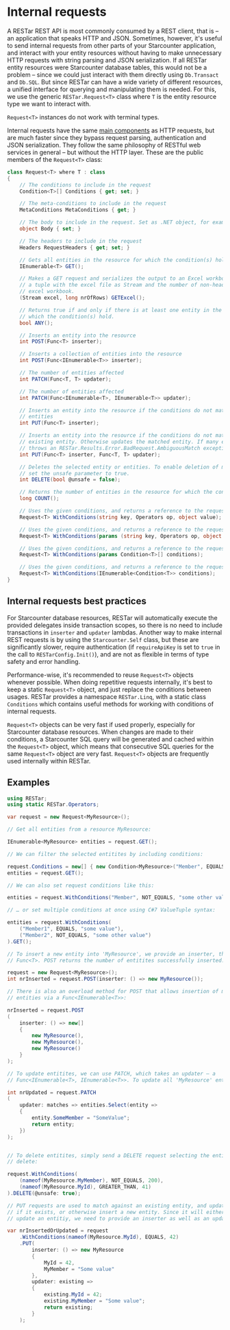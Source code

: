 # Internal requests

A RESTar REST API is most commonly consumed by a REST client, that is – an application that speaks HTTP and JSON. Sometimes, however, it's useful to send internal requests from other parts of your Starcounter application, and interact with your entity resources without having to make unnecessary HTTP requests with string parsing and JSON serialization. If all RESTar entity resources were Starcounter database tables, this would not be a problem – since we could just interact with them directly using `Db.Transact` and `Db.SQL`. But since RESTar can have a wide variety of different resources, a unified interface for querying and manipulating them is needed. For this, we use the generic `RESTar.Request<T>` class where `T` is the entity resource type we want to interact with.

`Request<T>` instances do not work with terminal types.

Internal requests have the same [main components](../../Consuming%20a%20RESTar%20API/Request%20overview) as HTTP requests, but are much faster since they bypass request parsing, authentication and JSON serialization. They follow the same philosophy of RESTful web services in general – but without the HTTP layer. These are the public members of the `Request<T>` class:

```csharp
class Request<T> where T : class
{
    // The conditions to include in the request
    Condition<T>[] Conditions { get; set; }

    // The meta-conditions to include in the request
    MetaConditions MetaConditions { get; }

    // The body to include in the request. Set as .NET object, for example an anonymous type.
    object Body { set; }

    // The headers to include in the request
    Headers RequestHeaders { get; set; }

    // Gets all entities in the resource for which the condition(s) hold.
    IEnumerable<T> GET();

    // Makes a GET request and serializes the output to an Excel workbook file. Returns
    // a tuple with the excel file as Stream and the number of non-header rows in the
    // excel workbook.
    (Stream excel, long nrOfRows) GETExcel();

    // Returns true if and only if there is at least one entity in the resource for
    // which the condition(s) hold.
    bool ANY();

    // Inserts an entity into the resource
    int POST(Func<T> inserter);

    // Inserts a collection of entities into the resource
    int POST(Func<IEnumerable<T>> inserter);

    // The number of entities affected
    int PATCH(Func<T, T> updater);

    // The number of entities affected
    int PATCH(Func<IEnumerable<T>, IEnumerable<T>> updater);

    // Inserts an entity into the resource if the conditions do not match any existing
    // entities
    int PUT(Func<T> inserter);

    // Inserts an entity into the resource if the conditions do not match any single
    // existing entity. Otherwise updates the matched entity. If many entities are matched,
    // throws an RESTar.Results.Error.BadRequest.AmbiguousMatch exception.
    int PUT(Func<T> inserter, Func<T, T> updater);

    // Deletes the selected entity or entities. To enable deletion of multiple entities,
    // set the unsafe parameter to true.
    int DELETE(bool @unsafe = false);

    // Returns the number of entities in the resource for which the condition(s) hold.
    long COUNT();

    // Uses the given conditions, and returns a reference to the request.
    Request<T> WithConditions(string key, Operators op, object value);

    // Uses the given conditions, and returns a reference to the request.
    Request<T> WithConditions(params (string key, Operators op, object value)[] conditions);

    // Uses the given conditions, and returns a reference to the request.
    Request<T> WithConditions(params Condition<T>[] conditions);

    // Uses the given conditions, and returns a reference to the request.
    Request<T> WithConditions(IEnumerable<Condition<T>> conditions);
}
```

## Internal requests best practices

For Starcounter database resources, RESTar will automatically execute the provided delegates inside transaction scopes, so there is no need to include transactions in `inserter` and `updater` lambdas. Another way to make internal REST requests is by using the `Starcounter.Self` class, but these are significantly slower, require authentication (if `requireApiKey` is set to `true` in the call to `RESTarConfig.Init()`), and are not as flexible in terms of type safety and error handling.

Performance-wise, it's recommended to reuse `Request<T>` objects whenever possible. When doing repetitive requests internally, it's best to keep a static `Request<T>` object, and just replace the conditions between usages. RESTar provides a namespace `RESTar.Linq`, with a static class `Conditions` which contains useful methods for working with conditions of internal requests.

`Request<T>` objects can be very fast if used properly, especially for Starcounter database resources. When changes are made to their conditions, a Starcounter SQL query will be generated and cached within the `Request<T>` object, which means that consecutive SQL queries for the same `Request<T>` object are very fast. `Request<T>` objects are frequently used internally within RESTar.

## Examples

```csharp
using RESTar;
using static RESTar.Operators;

var request = new Request<MyResource>();

// Get all entities from a resource MyResource:

IEnumerable<MyResource> entities = request.GET();

// We can filter the selected entitites by including conditions:

request.Conditions = new[] { new Condition<MyResource>("Member", EQUALS, "some value") };
entities = request.GET();

// We can also set request conditions like this:

entities = request.WithConditions("Member", NOT_EQUALS, "some other value").GET();

// … or set multiple conditions at once using C#7 ValueTuple syntax:

entities = request.WithConditions(
    ("Member1", EQUALS, "some value"),
    ("Member2", NOT_EQUALS, "some other value")
).GET();

// To insert a new entity into 'MyResource', we provide an inserter, that is – a
// Func<T>. POST returns the number of entitites successfully inserted.

request = new Request<MyResource>();
int nrInserted = request.POST(inserter: () => new MyResource());

// There is also an overload method for POST that allows insertion of multiple
// entities via a Func<IEnumerable<T>>:

nrInserted = request.POST
(
    inserter: () => new[]
    {
        new MyResource(),
        new MyResource(),
        new MyResource()
    }
);

// To update entitites, we can use PATCH, which takes an updater – a
// Func<IEnumerable<T>, IEnumerable<T>>. To update all 'MyResource' entities, do:

int nrUpdated = request.PATCH
(
    updater: matches => entities.Select(entity =>
    {
        entity.SomeMember = "SomeValue";
        return entity;
    })
);


// To delete entitites, simply send a DELETE request selecting the entities to
// delete:

request.WithConditions(
    (nameof(MyResource.MyMember), NOT_EQUALS, 200),
    (nameof(MyResource.MyId), GREATER_THAN, 41)
).DELETE(@unsafe: true);

// PUT requests are used to match against an existing entity, and update that entity
// if it exists, or otherwise insert a new entity. Since it will either insert or
// update an entitiy, we need to provide an inserter as well as an updater:

var nrInsertedOrUpdated = request
    .WithConditions(nameof(MyResource.MyId), EQUALS, 42)
    .PUT(
        inserter: () => new MyResource
        {
            MyId = 42,
            MyMember = "Some value"
        },
        updater: existing =>
        {
            existing.MyId = 42;
            existing.MyMember = "Some value";
            return existing;
        }
    );
```
